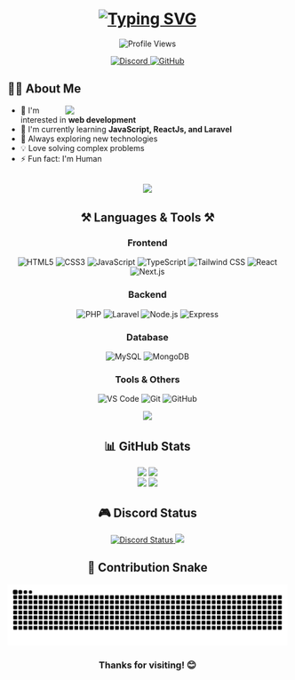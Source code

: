 <div align="center">

<h1>
  <a href="https://git.io/typing-svg"><img src="https://readme-typing-svg.demolab.com?font=Fira+Code&weight=700&size=30&pause=1000&color=6C63FF&center=true&vCenter=true&random=false&width=600&lines=Hi+there%2C+I'm+NavanKen!+%F0%9F%91%8B;Welcome+to+my+profile!;A+Student+%26+Junior+Dev;Let's+build+something+cool!" alt="Typing SVG" /></a>
</h1>


<img src="https://komarev.com/ghpvc/?username=NavanKen&style=for-the-badge&color=6C63FF" alt="Profile Views" />


<p>
  <a href="https://discord.com/users/711079595314511912">
    <img src="https://img.shields.io/badge/Discord-%237289DA.svg?style=for-the-badge&logo=discord&logoColor=white" alt="Discord"/>
  </a>
  <a href="https://github.com/NavanKen">
    <img src="https://img.shields.io/badge/GitHub-%23121011.svg?style=for-the-badge&logo=github&logoColor=white" alt="GitHub"/>
  </a>
</p>


<div align="left">
  
  <h2>👨‍💻 About Me</h2>
  
  <img align="right" width="400" src="https://github.com/user-attachments/assets/77941958-5893-41c8-bd66-048e7615cf40" />
  <ul>
    <li>👀 I'm interested in <strong>web development</strong></li>
    <li>🌱 I'm currently learning <strong>JavaScript, ReactJs, and Laravel</strong></li>
    <li>🚀 Always exploring new technologies</li>
    <li>💡 Love solving complex problems</li>
    <li>⚡ Fun fact: I'm Human</li>
  </ul>
</div>
<br clear="right"/>


<img src="https://user-images.githubusercontent.com/73097560/115834477-dbab4500-a447-11eb-908a-139a6edaec5c.gif">


<h2>⚒️ Languages & Tools ⚒️</h2>


<h3>Frontend</h3>
<p>
  <img src="https://img.shields.io/badge/HTML5-%23E34F26.svg?style=for-the-badge&logo=html5&logoColor=white" alt="HTML5" />
  <img src="https://img.shields.io/badge/CSS3-%231572B6.svg?style=for-the-badge&logo=css3&logoColor=white" alt="CSS3" />
  <img src="https://img.shields.io/badge/JavaScript-%23F7DF1E.svg?style=for-the-badge&logo=javascript&logoColor=black" alt="JavaScript" />
  <img src="https://img.shields.io/badge/TypeScript-%23007ACC.svg?style=for-the-badge&logo=typescript&logoColor=white" alt="TypeScript" />
  <img src="https://img.shields.io/badge/Tailwind_CSS-%2338B2AC.svg?style=for-the-badge&logo=tailwind-css&logoColor=white" alt="Tailwind CSS" />
  <img src="https://img.shields.io/badge/React-%2320232a.svg?style=for-the-badge&logo=react&logoColor=%2361DAFB" alt="React" />
  <img src="https://img.shields.io/badge/Next.js-%23000000.svg?style=for-the-badge&logo=next.js&logoColor=white" alt="Next.js" />
</p>


<h3>Backend</h3>
<p>
  <img src="https://img.shields.io/badge/PHP-%23777BB4.svg?style=for-the-badge&logo=php&logoColor=white" alt="PHP" />
  <img src="https://img.shields.io/badge/Laravel-%23FF2D20.svg?style=for-the-badge&logo=laravel&logoColor=white" alt="Laravel" />
  <img src="https://img.shields.io/badge/Node.js-%23339933.svg?style=for-the-badge&logo=node.js&logoColor=white" alt="Node.js" />
  <img src="https://img.shields.io/badge/Express-%23000000.svg?style=for-the-badge&logo=express&logoColor=white" alt="Express" />
</p>


<h3>Database</h3>
<p>
  <img src="https://img.shields.io/badge/MySQL-%234479A1.svg?style=for-the-badge&logo=mysql&logoColor=white" alt="MySQL" />
  <img src="https://img.shields.io/badge/MongoDB-%2347A248.svg?style=for-the-badge&logo=mongodb&logoColor=white" alt="MongoDB" />
</p>


<h3>Tools & Others</h3>
<p>
  <img src="https://img.shields.io/badge/VSCode-%23007ACC.svg?style=for-the-badge&logo=visual-studio-code&logoColor=white" alt="VS Code" />
  <img src="https://img.shields.io/badge/Git-%23F05032.svg?style=for-the-badge&logo=git&logoColor=white" alt="Git" />
  <img src="https://img.shields.io/badge/GitHub-%23121011.svg?style=for-the-badge&logo=github&logoColor=white" alt="GitHub" />
</p>


<img src="https://user-images.githubusercontent.com/73097560/115834477-dbab4500-a447-11eb-908a-139a6edaec5c.gif">


<h2>📊 GitHub Stats</h2>

<div>
  <img width="49%" src="https://github-readme-stats.vercel.app/api?username=NavanKen&show_icons=true&theme=tokyonight&hide_border=true" />
  <img width="49%" src="https://github-readme-streak-stats.herokuapp.com/?user=NavanKen&theme=tokyonight&hide_border=true" />
</div>


<img src="https://github-readme-stats.vercel.app/api/top-langs/?username=NavanKen&layout=compact&theme=tokyonight&hide_border=true" />


<img src="https://user-images.githubusercontent.com/73097560/115834477-dbab4500-a447-11eb-908a-139a6edaec5c.gif">


<h2>🎮 Discord Status</h2>
<a href="https://discord.com/users/711079595314511912">
  <img src="https://lanyard.cnrad.dev/api/711079595314511912?borderRadius=20px&bg=1a1b27&idleMessage=Probably%20doing%20something%20else..." alt="Discord Status" />
</a>


<img src="https://user-images.githubusercontent.com/73097560/115834477-dbab4500-a447-11eb-908a-139a6edaec5c.gif">

<h2>🐍 Contribution Snake</h2>
<picture>
  <source media="(prefers-color-scheme: dark)" srcset="https://raw.githubusercontent.com/NavanKen/NavanKen/output/github-contribution-grid-snake-dark.svg">
  <source media="(prefers-color-scheme: light)" srcset="https://raw.githubusercontent.com/NavanKen/NavanKen/output/github-contribution-grid-snake.svg">
  <img alt="github contribution grid snake animation" src="https://raw.githubusercontent.com/NavanKen/NavanKen/output/github-contribution-grid-snake.svg">
</picture>


<h3>Thanks for visiting! 😊</h3>

</div>
